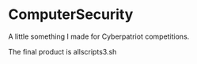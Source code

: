 # ComputerSecurity

A little something I made for Cyberpatriot competitions. 

The final product is allscripts3.sh
